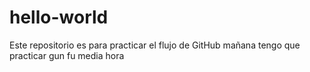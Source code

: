 # hello-world
Este repositorio es para practicar el flujo de GitHub
mañana tengo que practicar gun fu media hora
